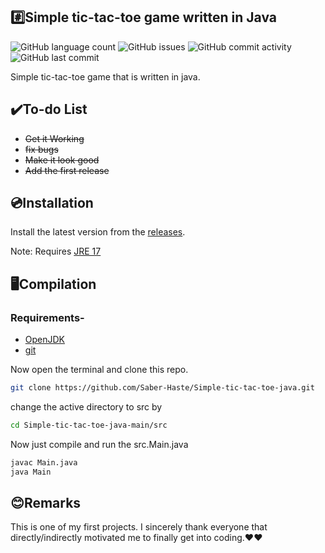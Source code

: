 ## #️⃣Simple tic-tac-toe game written in Java
<img pointer-events: none alt="GitHub language count" src="https://img.shields.io/github/languages/count/Saber-Haste/Simple-tic-tac-toe-java"> <img pointer-events: none alt="GitHub issues" src="https://img.shields.io/github/issues/Saber-Haste/Simple-tic-tac-toe-java"> <img pointer-events: none alt="GitHub commit activity" src="https://img.shields.io/github/commit-activity/m/Saber-Haste/Simple-tic-tac-toe-java"> <img pointer-events: none alt="GitHub last commit" src="https://img.shields.io/github/last-commit/Saber-Haste/Simple-tic-tac-toe-java">

Simple tic-tac-toe game that is written in java.

## ✔️To-do List
<ul>
<li><s>Get it Working</s></li>
<li><s>fix bugs</s></li>
<li><s>Make it look good</s></li>
<li><s>Add the first release</s></li>
</ul>

## 💿Installation
Install the latest version from the <a href="https://github.com/Saber-Haste/Simple-tic-tac-toe-java/releases" >releases</a>.

Note: Requires <a href="https://www.azul.com/downloads/?version=java-17-lts&os=windows&architecture=x86-64-bit&package=jre" >JRE 17</a>
## 🖥️Compilation

### Requirements-
<ul>
<li> <a href="https://www.microsoft.com/openjdk" >OpenJDK</a> </li>
<li><a href="https://git-scm.com/downloads" >git</a></li>
</ul>

Now open the terminal and clone this repo.
 ```sh
 git clone https://github.com/Saber-Haste/Simple-tic-tac-toe-java.git
 ```
change the active directory to src by
 ```sh
 cd Simple-tic-tac-toe-java-main/src
 ```
Now just compile and run the src.Main.java
```sh
javac Main.java
java Main
```
## 😊Remarks
This is one of my first projects. I sincerely thank everyone that directly/indirectly motivated me to finally get into coding.❤️❤️
